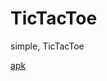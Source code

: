 # TicTacToe
simple, TicTacToe

[apk](https://drive.google.com/file/d/1EHsoqFyqRtSanJL3bFddH8A7oOgpmjkh/view?usp=sharing)
